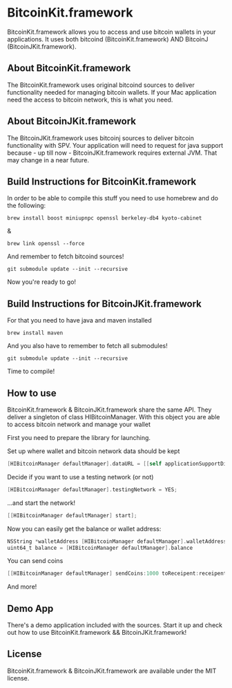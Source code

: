 BitcoinKit.framework
===================

BitcoinKit.framework allows you to access and use bitcoin wallets in your applications. It uses both bitcoind (BitcoinKit.framework) AND BitcoinJ (BitcoinJKit.framework).

About BitcoinKit.framework
--------------------------

The BitcoinKit.framework uses original bitcoind sources to deliver functionality needed for managing bitcoin wallets. If your Mac application need the access to bitcoin network, this is what you need.

About BitcoinJKit.framework
---------------------------

The BitcoinJKit.framework uses bitcoinj sources to deliver bitcoin functionality with SPV. Your application will need to request for java support because - up till now - BitcoinJKit.framework requires external JVM. That may change in a near future.

Build Instructions for BitcoinKit.framework
-------------------------------------------


In order to be able to compile this stuff you need to use homebrew and do the following:

	brew install boost miniupnpc openssl berkeley-db4 kyoto-cabinet

&

	brew link openssl --force

And remember to fetch bitcoind sources!

	git submodule update --init --recursive

Now you're ready to go!

Build Instructions for BitcoinJKit.framework
-------------------------------------------

For that you need to have java and maven installed

	brew install maven

And you also have to remember to fetch all submodules!

	git submodule update --init --recursive

Time to compile!

How to use
----------

BitcoinKit.framework & BitcoinJKit.framework share the same API. They deliver a singleton of class HIBitcoinManager. With this object you are able to access bitcoin network and manage your wallet

First you need to prepare the library for launching.

Set up where wallet and bitcoin network data should be kept

```objective-c
[HIBitcoinManager defaultManager].dataURL = [[self applicationSupportDir] URLByAppendingPathComponent:@"com.mycompany.MyBitcoinWalletData"];
```

Decide if you want to use a testing network (or not)

```objective-c
[HIBitcoinManager defaultManager].testingNetwork = YES;
```

...and start the network!

```objective-c
[[HIBitcoinManager defaultManager] start];
```

Now you can easily get the balance or wallet address:

```objective-c
NSString *walletAddress [HIBitcoinManager defaultManager].walletAddress;
uint64_t balance = [HIBitcoinManager defaultManager].balance
```

You can send coins

```objective-c
[[HIBitcoinManager defaultManager] sendCoins:1000 toReceipent:receipentHashAddress comment:@"Here's some money for you!" completion:nil];
```

And more!

Demo App
--------

There's a demo application included with the sources. Start it up and check out how to use BitcoinKit.framework && BitcoinJKit.framework!

License
-------

BitcoinKit.framework & BitcoinJKit.framework are available under the MIT license.